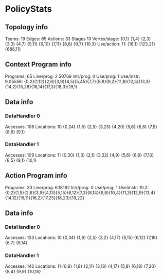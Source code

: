 # PolicyStats
## Topology info
Teams:		19
Edges:		65
Actions:	33
Stages		10
Vertex/stage:	{0,1} {1,4} {2,3} {3,3} {4,7} {5,11} {6,10} {7,11} {8,6} {9,7} {10,3} 
Use/action:	11: {18,1} {123,21} {686,11} 

## Context Program info
Programs:	65
Line/prog:	2.50769
Intr/prog:	0
Use/prog:	1
Use/instr:	9.05556: {0,2}{1,12}{2,6}{3,9}{4,5}{5,45}{7,7}{8,8}{9,2}{11,8}{12,5}{13,3}{14,2}{15,28}{16,14}{17,3}{18,3}{19,1}

## Data info

### DataHandler 0
Accesses:	106
Locations:	10
{0,24} {1,6} {2,5} {3,25} {4,20} {5,6} {6,8} {7,5} {8,6} {9,1} 

### DataHandler 1
Accesses:	109
Locations:	11
{0,30} {1,3} {2,1} {3,32} {4,9} {5,6} {6,8} {7,13} {8,5} {9,1} {10,1} 



## Action Program info
Programs:	33
Line/prog:	6.18182
Intr/prog:	0
Use/prog:	1
Use/instr:	10.2: {0,2}{1,5}{2,8}{3,9}{4,13}{5,15}{6,12}{7,3}{8,14}{9,8}{10,4}{11,3}{12,9}{13,4}{14,12}{15,11}{16,2}{17,25}{18,23}{19,22}

## Data info

### DataHandler 0
Accesses:	133
Locations:	10
{0,34} {1,8} {2,5} {3,2} {4,17} {5,15} {6,12} {7,19} {8,7} {9,14} 

### DataHandler 1
Accesses:	140
Locations:	11
{0,9} {1,8} {2,11} {3,18} {4,17} {5,8} {6,18} {7,20} {8,4} {9,9} {10,18} 
